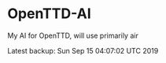 # OpenTTD-AI
My AI for OpenTTD, will use primarily air

Latest backup: Sun Sep 15 04:07:02 UTC 2019
